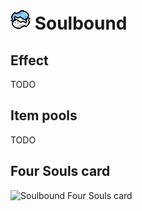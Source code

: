 # <img src="../../resources/gfx/items/collectibles/soulbound.png" alt="Soulbound Resouled sprite"/> Soulbound

## Effect
TODO

## Item pools
TODO

## Four Souls card
<img src="https://foursouls.com/wp-content/uploads/2022/01/r-soulbond.png" alt="Soulbound Four Souls card"/>